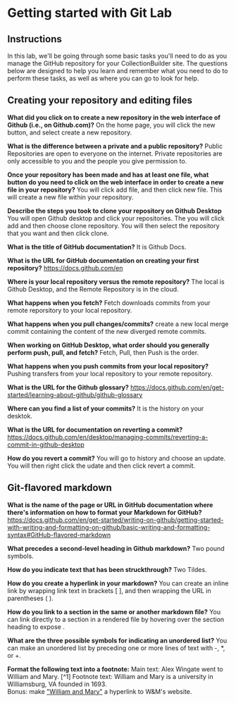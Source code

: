 # Getting started with Git Lab
## Instructions
In this lab, we'll be going through some basic tasks you'll need to do as you manage the GitHub repository for your CollectionBuilder site. The questions below are designed to help you learn and remember what you need to do to perform these tasks, as well as where you can go to look for help. 
## Creating your repository and editing files
**What did you click on to create a new repository in the web interface of Github (i.e., on Github.com)?**
On the home page, you will click the new button, and select create a new repository.  

**What is the difference between a private and a public repository?**
Public Repositories are open to everyone on the internet. Private repositories are only accessible to you and the people you give permission to.  

**Once your repository has been made and has at least one file, what button do you need to click on the web interface in order to create a new file in your repository?**
You will click add file, and then click new file. This will create a new file within your repository.  

**Describe the steps you took to clone your repository on Github Desktop**
You will open Github desktop and click your repositories. The you will click add and then choose clone repository. You will then select the repository that you want and then click clone.   

**What is the title of GitHub documentation?**
It is Github Docs.   

**What is the URL for GitHub documentation on creating your first repository?**
https://docs.github.com/en  

**Where is your local repository versus the remote repository?**
The local is Github Desktop, and the Remote Repository is in the cloud.  

**What happens when you fetch?** 
Fetch downloads commits from your remote reporsitory to your local repository.  

**What happens when you pull changes/commits?**
create a new local merge commit containing the content of the new diverged remote commits.  

**When working on GitHub Desktop, what order should you generally perform push, pull, and fetch?**
Fetch, Pull, then Push is the order. 

**What happens when you push commits from your local repository?**
Pushing transfers from your local repository to your remote repository. 

**What is the URL for the Github glossary?**
https://docs.github.com/en/get-started/learning-about-github/github-glossary  

**Where can you find a list of your commits?**
It is the history on your desktok.  

**What is the URL for documentation on reverting a commit?**
https://docs.github.com/en/desktop/managing-commits/reverting-a-commit-in-github-desktop  

**How do you revert a commit?**
You will go to history and choose an update. You will then right click the udate and then click revert a commit.  

## Git-flavored markdown
**What is the name of the page or URL in GitHub documentation where there's information on how to format your Markdown for GitHub?**
https://docs.github.com/en/get-started/writing-on-github/getting-started-with-writing-and-formatting-on-github/basic-writing-and-formatting-syntax#GitHub-flavored-markdown  

**What precedes a second-level heading in Github markdown?**
Two pound symbols.  

**How do you indicate text that has been struckthrough?**
Two Tildes.  

**How do you create a hyperlink in your markdown?**
You can create an inline link by wrapping link text in brackets [ ], and then wrapping the URL in parentheses ( ).  

**How do you link to a section in the same or another markdown file?**
You can link directly to a section in a rendered file by hovering over the section heading to expose .  

**What are the three possible symbols for indicating an unordered list?**
You can make an unordered list by preceding one or more lines of text with -, *, or +.  

**Format the following text into a footnote:**
Main text: Alex Wingate went to William and Mary. [^1] Footnote text: William and Mary is a university in Williamsburg, VA founded in 1693.  
Bonus: make ["William and Mary"](https://www.wm.edu/) a hyperlink to W&M's website.
